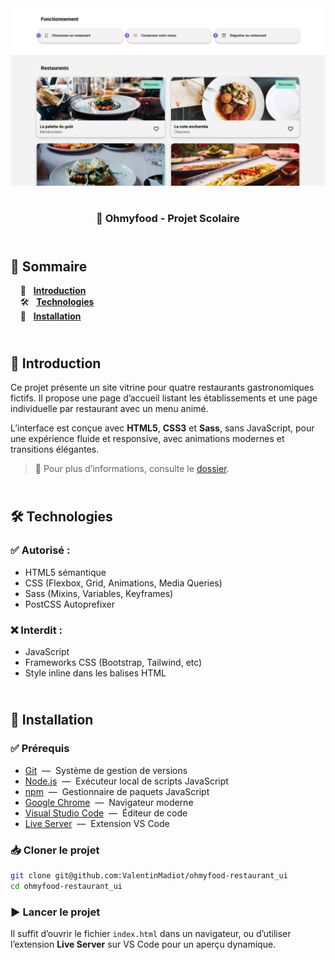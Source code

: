 <div align="center">  
    <a href="https://ohmyfood-restaurant-vm.netlify.app
    " target="_blank">  
      <img src=".docs/preview.png" alt="Aperçu du projet">  
    </a>
    </br>  
    </br>  
  <h3 align="center">🍴 Ohmyfood - Projet Scolaire</h3>  
</div>

## <br /> 📌 Sommaire

&nbsp;&nbsp;&nbsp; 🎨 &nbsp; [**Introduction**](#introduction)<br />
&nbsp;&nbsp;&nbsp; 🛠️ &nbsp; [**Technologies**](#technologies)<br />
&nbsp;&nbsp;&nbsp; 🚀 &nbsp; [**Installation**](#installation)<br />

## <br /> <a name="introduction">🎨 Introduction</a>

Ce projet présente un site vitrine pour quatre restaurants gastronomiques fictifs. Il propose une page d’accueil listant les établissements et une page individuelle par restaurant avec un menu animé.

L’interface est conçue avec **HTML5**, **CSS3** et **Sass**, sans JavaScript, pour une expérience fluide et responsive, avec animations modernes et transitions élégantes.

> 📁 Pour plus d’informations, consulte le [dossier](/.docs/).

## <br /> <a name="technologies">🛠️ Technologies</a>

### ✅ **Autorisé :**

- HTML5 sémantique
- CSS (Flexbox, Grid, Animations, Media Queries)
- Sass (Mixins, Variables, Keyframes)
- PostCSS Autoprefixer

### ❌ **Interdit :**

- JavaScript
- Frameworks CSS (Bootstrap, Tailwind, etc)
- Style inline dans les balises HTML

## <br /> <a name="installation">🚀 Installation</a>

### ✅ Prérequis

- [Git](https://git-scm.com/) &nbsp;—&nbsp; Système de gestion de versions
- [Node.js](https://nodejs.org/fr) &nbsp;—&nbsp; Exécuteur local de scripts JavaScript
- [npm](https://www.npmjs.com/) &nbsp;—&nbsp; Gestionnaire de paquets JavaScript
- [Google Chrome](https://www.google.com/) &nbsp;—&nbsp; Navigateur moderne
- [Visual Studio Code](https://code.visualstudio.com/) &nbsp;—&nbsp; Éditeur de code
- [Live Server](https://marketplace.visualstudio.com/items?itemName=ritwickdey.LiveServer) &nbsp;—&nbsp; Extension VS Code

### 📥 Cloner le projet

```bash
git clone git@github.com:ValentinMadiot/ohmyfood-restaurant_ui
cd ohmyfood-restaurant_ui
```

### ▶️ Lancer le projet

Il suffit d’ouvrir le fichier `index.html` dans un navigateur, ou d’utiliser l’extension **Live Server** sur VS Code pour un aperçu dynamique.
